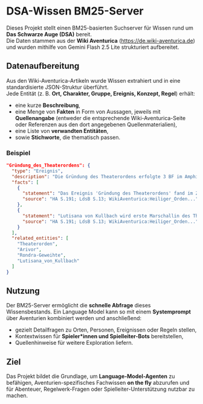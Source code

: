 # DSA-Wissen BM25-Server

Dieses Projekt stellt einen BM25-basierten Suchserver für Wissen rund um **Das Schwarze Auge (DSA)** bereit.  
Die Daten stammen aus der **Wiki Aventurica** (https://de.wiki-aventurica.de) und wurden mithilfe von Gemini Flash 2.5 Lite strukturiert aufbereitet.

## Datenaufbereitung

Aus den Wiki-Aventurica-Artikeln wurde Wissen extrahiert und in eine standardisierte JSON-Struktur überführt.  
Jede Entität (z. B. **Ort, Charakter, Gruppe, Ereignis, Konzept, Regel**) erhält:

- eine kurze **Beschreibung**,  
- eine Menge von **Fakten** in Form von Aussagen, jeweils mit **Quellenangabe** (entweder die entsprechende Wiki-Aventurica-Seite oder Referenzen aus den dort angegebenen Quellenmaterialien),  
- eine Liste von **verwandten Entitäten**,  
- sowie **Stichworte**, die thematisch passen.

### Beispiel

```json
"Gründung_des_Theaterordens": {
  "type": "Ereignis",
  "description": "Die Gründung des Theaterordens erfolgte 3 BF im Amphitheater zu Arivor...",
  "facts": [
    {
      "statement": "Das Ereignis 'Gründung des Theaterordens' fand im Zeitraum 3 BF statt.",
      "source": "HA S.191; LdsB S.13; WikiAventurica:Heiliger_Orden..."
    },
    {
      "statement": "Lutisana von Kullbach wird erste Marschallin des Theaterordens.",
      "source": "HA S.191; LdsB S.13; WikiAventurica:Heiliger_Orden..."
    }
  ],
  "related_entities": [
    "Theaterorden",
    "Arivor",
    "Rondra-Geweihte",
    "Lutisana_von_Kullbach"
  ]
}
````

## Nutzung

Der BM25-Server ermöglicht die **schnelle Abfrage** dieses Wissensbestands.
Ein Language Model kann so mit einem **Systemprompt** über Aventurien kombiniert werden und anschließend:

* gezielt Detailfragen zu Orten, Personen, Ereignissen oder Regeln stellen,
* Kontextwissen für **Spieler\*innen und Spielleiter-Bots** bereitstellen,
* Quellenhinweise für weitere Exploration liefern.

## Ziel

Das Projekt bildet die Grundlage, um **Language-Model-Agenten** zu befähigen, Aventurien-spezifisches Fachwissen **on the fly** abzurufen und für Abenteuer, Regelwerk-Fragen oder Spielleiter-Unterstützung nutzbar zu machen.

